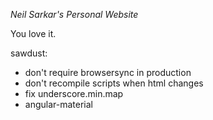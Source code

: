 _Neil Sarkar's Personal Website_

You love it.


sawdust:

* don't require browsersync in production
* don't recompile scripts when html changes
* fix underscore.min.map
* angular-material
